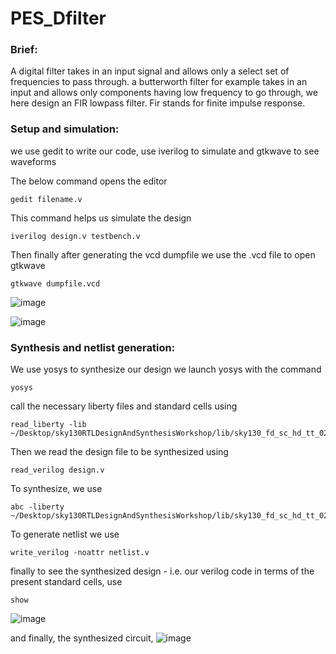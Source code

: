 # PES_Dfilter
### Brief: 
A digital filter takes in an input signal and allows only a select set of frequencies to pass through.
a butterworth filter for example takes in an input and allows only components having low frequency to go through, we here design an FIR lowpass filter.
Fir stands for finite impulse response. 

### Setup and simulation:
 we use gedit to write our code, use iverilog to simulate and gtkwave to see waveforms 

The below command opens the editor
 ```
gedit filename.v 
```

This command helps us simulate the design
```
iverilog design.v testbench.v
```

Then finally after generating the vcd dumpfile we use the .vcd file to open gtkwave

```
gtkwave dumpfile.vcd
```
![image](https://github.com/Anirudh-Sridharr/PES_Dfilter/assets/140473803/aa3c65b9-5719-40d1-b4d2-234702d5f7db)

![image](https://github.com/Anirudh-Sridharr/PES_Dfilter/assets/140473803/a665c5ea-6595-47f6-b58e-6a40fd93df5b)


### Synthesis and netlist generation:

We use yosys to synthesize our design we launch yosys with the command 
```
yosys
```

call the necessary liberty files and standard cells using 
```
read_liberty -lib ~/Desktop/sky130RTLDesignAndSynthesisWorkshop/lib/sky130_fd_sc_hd_tt_025C_1v80.lib
```

Then we read the design file to be synthesized using 
```
read_verilog design.v 
```

To synthesize, we use
```
abc -liberty ~/Desktop/sky130RTLDesignAndSynthesisWorkshop/lib/sky130_fd_sc_hd_tt_025C_1v80.lib
```

To generate netlist we use
```
write_verilog -noattr netlist.v 
```

finally to see the synthesized design - i.e. our verilog code in terms of the present standard cells, use
```
show
```
![image](https://github.com/Anirudh-Sridharr/PES_Dfilter/assets/140473803/ded6e208-871b-4656-9d6c-ce34c9326476)

and finally, the synthesized circuit, 
![image](https://github.com/Anirudh-Sridharr/PES_Dfilter/assets/140473803/2e557b99-be4e-45fa-992b-7d09ce9d9c34)


